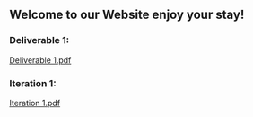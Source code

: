 ## Welcome to our Website enjoy your stay!

### Deliverable 1:
[Deliverable 1.pdf](https://github.com/TechPoweredSolutionsInc-TPSINK/TPSink/files/8560438/Deliverable.1.pdf)

### Iteration 1:
[Iteration 1.pdf](https://github.com/TechPoweredSolutionsInc-TPSINK/TPSink/files/8656435/Iteration.1.pdf)
